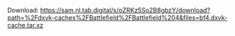 Download: https://sam.nl.tab.digital/s/oZRKz5So2B8gbzY/download?path=%2Fdxvk-caches%2FBattlefield%2FBattlefield%204&files=bf4.dxvk-cache.tar.xz

